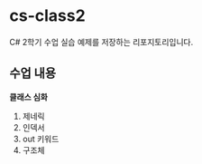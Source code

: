 # cs-class2
C# 2학기 수업 실습 예제를 저장하는 리포지토리입니다.

## 수업 내용
<b>클래스 심화</b>
  1. 제네릭
  2. 인덱서
  3. out 키워드
  4. 구조체
